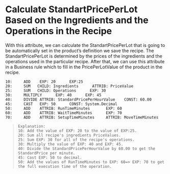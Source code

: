 # Calculate StandartPricePerLot Based on the Ingredients and the Operations in the Recipe

With this attribute, we can calculate the  StandartPricePerLot that is going to be automatically set in the  product’s definition we save the recipe. The StandartPricePerLot is  determined by the prices of the ingredients and the operations used in  the particular recipe. After that, we can use this attribute in a  Business rule which to fill in the PricePerLotValue of the product in  the recipe.



```
10:     ADD    EXP: 20      EXP:25                 
20:     SUM   CHILD: Ingredients      ATTRIB: PriceValue     
25:     SUM   CHILD: Operations      EXP: 30         
30:     MULTIPLY      EXP: 40      EXP: 45        
40:     DIVIDE ATTRIB: StandardPricePerHourValue    CONST: 60.00   
45:     CAST   EXP: 50      CONST: System.Decimal
50:     ADD    ATTRIB: RunTimeMinutes       EXP: 60 
60:     ADD    ATTRIB: WaitTimeMinutes      EXP: 70        
70:     ADD    ATTRIB: SetupTimeMinutes     ATTRIB: MoveTimeMinutes
```



> ```
> Explanation:
> 10: Add the value of EXP: 20 to the value of EXP:25.
> 20: Sum all recipe's ingredients PriceValues.
> 25: Sum EXP: 30 for all of the recipe's operations.
> 30: Multiply the value of EXP: 40 and EXP: 45.
> 40: Divide the StandardPricePerHourValue by 60.00 to get the StandardPrice per minute.
> 45: Cast EXP: 50 to decimal.
> 50: Add the values of RunTimeMinutes to EXP: 60=> EXP: 70 to get the full execution time of the operation.
> ```

```

```
